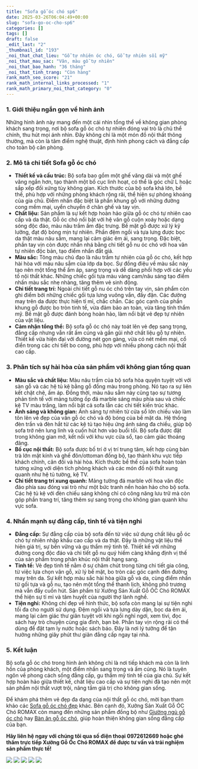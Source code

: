 ```yaml
---
title: "Sofa gỗ óc chó sp6"
date: 2025-03-26T06:04:49+00:00
slug: "sofa-go-oc-cho-sp6"
categories: []
tags: []
draft: false
_edit_last: "2"
_thumbnail_id: "193"
_noi_that_chat_lieu: "Gỗ tự nhiên óc chó, Gỗ tự nhiên sồi mỹ"
_noi_that_mau_sac: "Vân, màu gỗ tự nhiên"
_noi_that_bao_hanh: "36 tháng"
_noi_that_tinh_trang: "Còn hàng"
rank_math_seo_score: "21"
rank_math_internal_links_processed: "1"
rank_math_primary_noi_that_category: "0"
---
```

### 1. Giới thiệu ngắn gọn về hình ảnh

Những hình ảnh này mang đến một cái nhìn tổng thể về không gian phòng khách sang trọng, nơi bộ sofa gỗ óc chó tự nhiên đóng vai trò là chủ thể chính, thu hút mọi ánh nhìn. Đây không chỉ là một món đồ nội thất thông thường, mà còn là tâm điểm nghệ thuật, định hình phong cách và đẳng cấp cho toàn bộ căn phòng.

### 2. Mô tả chi tiết Sofa gỗ óc chó

* **Thiết kế và cấu trúc:** Bộ sofa bao gồm một ghế văng dài và một ghế văng ngắn hơn, tạo thành một bố cục linh hoạt, có thể là góc chữ L hoặc sắp xếp đối xứng tùy không gian. Kích thước của bộ sofa khá lớn, bề thế, phù hợp với những phòng khách rộng rãi, thể hiện sự phóng khoáng của gia chủ. Điểm nhấn đặc biệt là phần khung gỗ với những đường cong mềm mại, uyển chuyển ở chân ghế và tay vịn.
* **Chất liệu:** Sản phẩm là sự kết hợp hoàn hảo giữa gỗ óc chó tự nhiên cao cấp và da thật. Gỗ óc chó nổi bật với hệ vân gỗ cuộn xoáy hoặc dạng sóng độc đáo, màu nâu trầm ấm đặc trưng. Bề mặt gỗ được xử lý kỹ lưỡng, đạt độ bóng mịn tự nhiên. Phần đệm ngồi và tựa lưng được bọc da thật màu nâu sẫm, mang lại cảm giác êm ái, sang trọng. Đặc biệt, phần tay vịn còn được nhấn nhá bằng chi tiết gỗ nu óc chó với hoa văn tự nhiên độc bản, tạo điểm nhấn đắt giá.
* **Màu sắc:** Tông màu chủ đạo là nâu trầm tự nhiên của gỗ óc chó, kết hợp hài hòa với màu nâu sẫm của lớp da bọc. Sự đồng điệu về màu sắc này tạo nên một tổng thể ấm áp, sang trọng và dễ dàng phối hợp với các yếu tố nội thất khác. Những chiếc gối tựa màu vàng cam/nâu sáng tạo điểm nhấn màu sắc nhẹ nhàng, tăng thêm vẻ sinh động.
* **Chi tiết trang trí:** Ngoài chi tiết gỗ nu óc chó trên tay vịn, sản phẩm còn ghi điểm bởi những chiếc gối tựa lưng vuông vắn, đầy đặn. Các đường may trên da được thực hiện tỉ mỉ, chắc chắn. Các góc cạnh của phần khung gỗ được bo tròn tinh tế, vừa đảm bảo an toàn, vừa tăng tính thẩm mỹ. Bề mặt gỗ được đánh bóng hoàn hảo, làm nổi bật vẻ đẹp tự nhiên của vật liệu.
* **Cảm nhận tổng thể:** Bộ sofa gỗ óc chó này toát lên vẻ đẹp sang trọng, đẳng cấp nhưng vẫn rất ấm cúng và gần gũi nhờ chất liệu gỗ tự nhiên. Thiết kế vừa hiện đại với đường nét gọn gàng, vừa có nét mềm mại, cổ điển trong các chi tiết bo cong, phù hợp với nhiều phong cách nội thất cao cấp.

### 3. Phân tích sự hài hòa của sản phẩm với không gian tổng quan

* **Màu sắc và chất liệu:** Màu nâu trầm của bộ sofa hòa quyện tuyệt vời với sàn gỗ và các hệ tủ kệ bằng gỗ đồng màu trong phòng. Nó tạo ra sự liên kết chặt chẽ, ấm áp. Đồng thời, màu nâu sẫm này cũng tạo sự tương phản tinh tế với mảng tường ốp đá marble sáng màu phía sau và chiếc kệ TV màu trắng, làm nổi bật cả sofa lẫn các chi tiết kiến trúc khác.
* **Ánh sáng và không gian:** Ánh sáng tự nhiên từ cửa sổ lớn chiếu vào làm tôn lên vẻ đẹp của vân gỗ óc chó và độ bóng của bề mặt da. Hệ thống đèn trần và đèn hắt từ các kệ tủ tạo hiệu ứng ánh sáng đa chiều, giúp bộ sofa trở nên lung linh và cuốn hút hơn vào buổi tối. Bộ sofa được đặt trong không gian mở, kết nối với khu vực cửa sổ, tạo cảm giác thoáng đãng.
* **Bố cục nội thất:** Bộ sofa được bố trí ở vị trí trung tâm, kết hợp cùng bàn trà lớn mặt kính và ghế đôn/ottoman đồng bộ, tạo thành khu vực tiếp khách chính, cân đối và hài hòa. Kích thước bề thế của sofa hoàn toàn tương xứng với diện tích phòng khách và các món đồ nội thất xung quanh như hệ tủ tường, kệ TV.
* **Chi tiết trang trí xung quanh:** Mảng tường đá marble với hoa văn độc đáo phía sau đóng vai trò như một bức tranh nền hoàn hảo cho bộ sofa. Các hệ tủ kệ với đèn chiếu sáng không chỉ có công năng lưu trữ mà còn góp phần trang trí, tăng thêm sự sang trọng cho không gian quanh khu vực sofa.

### 4. Nhấn mạnh sự đẳng cấp, tinh tế và tiện nghi

* **Đẳng cấp:** Sự đẳng cấp của bộ sofa đến từ việc sử dụng chất liệu gỗ óc chó tự nhiên nhập khẩu cao cấp và da thật. Đây là những vật liệu thể hiện giá trị, sự bền vững và gu thẩm mỹ tinh tế. Thiết kế với những đường cong độc đáo và chi tiết gỗ nu quý hiếm càng khẳng định vị thế của sản phẩm trong phân khúc nội thất hạng sang.
* **Tinh tế:** Vẻ đẹp tinh tế nằm ở sự chăm chút trong từng chi tiết gia công, từ việc lựa chọn vân gỗ, xử lý bề mặt, bo tròn các góc cạnh đến đường may trên da. Sự kết hợp màu sắc hài hòa giữa gỗ và da, cùng điểm nhấn từ gối tựa và gỗ nu, tạo nên một tổng thể thanh lịch, không phô trương mà vẫn đầy cuốn hút. Sản phẩm từ Xưởng Sản Xuất Gỗ ÓC Chó ROMAX thể hiện sự tỉ mỉ và tâm huyết của người thợ lành nghề.
* **Tiện nghi:** Không chỉ đẹp về hình thức, bộ sofa còn mang lại sự tiện nghi tối đa cho người sử dụng. Đệm ngồi và tựa lưng dày dặn, bọc da êm ái, mang lại cảm giác thư giãn tuyệt vời khi ngồi nghỉ ngơi, xem tivi, đọc sách hay trò chuyện cùng gia đình, bạn bè. Phần tay vịn rộng rãi có thể dùng để đặt tạm ly nước hoặc sách báo. Đây là nơi lý tưởng để tận hưởng những giây phút thư giãn đẳng cấp ngay tại nhà.

### 5. Kết luận

Bộ sofa gỗ óc chó trong hình ảnh không chỉ là nơi tiếp khách mà còn là linh hồn của phòng khách, một điểm nhấn sang trọng và ấm cúng. Nó là tuyên ngôn về phong cách sống đẳng cấp, gu thẩm mỹ tinh tế của gia chủ. Sự kết hợp hoàn hảo giữa thiết kế, chất liệu cao cấp và sự tiện nghi đã tạo nên một sản phẩm nội thất vượt trội, nâng tầm giá trị cho không gian sống.

Để khám phá thêm vẻ đẹp đa dạng của nội thất gỗ óc chó, mời bạn tham khảo các [Sofa gỗ óc chó đẹp](https://romax.vn/danh-muc/phong-khach/sofa-go-oc-cho/) khác. Bên cạnh đó, Xưởng Sản Xuất Gỗ ÓC Chó ROMAX còn mang đến những sản phẩm đồng bộ như [Giường ngủ gỗ óc chó](https://romax.vn/danh-muc/phong-ngu/giuong-go-oc-cho/) hay [Bàn ăn gỗ óc chó](https://romax.vn/danh-muc/phong-bep/ban-an-go-oc-cho/), giúp hoàn thiện không gian sống đẳng cấp của bạn.

**Hãy liên hệ ngay với chúng tôi qua số điện thoại 0972612669 hoặc ghé thăm trực tiếp Xưởng Gỗ Óc Chó ROMAX để được tư vấn và trải nghiệm sản phẩm thực tế!**

[![](https://romax.vn/wp-content/uploads/2025/03/sofa-go-oc-cho-sf6-00-30-1280x959.webp)](https://romax.vn/wp-content/uploads/2025/03/sofa-go-oc-cho-sf6-00-30.webp) [![](https://romax.vn/wp-content/uploads/2025/03/sofa-go-oc-cho-sf6-00-31-1280x959.webp)](https://romax.vn/wp-content/uploads/2025/03/sofa-go-oc-cho-sf6-00-31.webp) [![](https://romax.vn/wp-content/uploads/2025/03/sofa-go-oc-cho-sf6-00-32-1280x1708.webp)](https://romax.vn/wp-content/uploads/2025/03/sofa-go-oc-cho-sf6-00-32.webp) [![](https://romax.vn/wp-content/uploads/2025/03/sofa-go-oc-cho-sf6-00-33-1280x959.webp)](https://romax.vn/wp-content/uploads/2025/03/sofa-go-oc-cho-sf6-00-33.webp) [![](https://romax.vn/wp-content/uploads/2025/03/sofa-go-oc-cho-sf6-00-34-1280x959.webp)](https://romax.vn/wp-content/uploads/2025/03/sofa-go-oc-cho-sf6-00-34.webp)